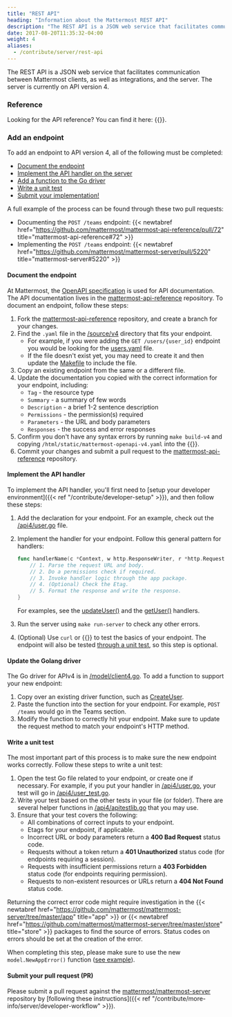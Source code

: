 ```yaml
---
title: "REST API"
heading: "Information about the Mattermost REST API"
description: "The REST API is a JSON web service that facilitates communication between Mattermost clients, as well as integrations, and the server."
date: 2017-08-20T11:35:32-04:00
weight: 4
aliases:
  - /contribute/server/rest-api
---
```


The REST API is a JSON web service that facilitates communication between Mattermost clients, as well as integrations, and the server. The server is currently on API version 4.

### Reference

Looking for the API reference? You can find it here: {{<newtabref title="https://api.mattermost.com" href="https://api.mattermost.com">}}.

### Add an endpoint

To add an endpoint to API version 4, all of the following must be completed:

- [Document the endpoint](#document-the-endpoint)
- [Implement the API handler on the server](#implement-the-api-handler)
- [Add a function to the Go driver](#update-the-golang-driver)
- [Write a unit test](#write-a-unit-test)
- [Submit your implementation!](#submit-your-pull-request-pr)

A full example of the process can be found through these two pull requests:

- Documenting the `POST /teams` endpoint: {{< newtabref href="https://github.com/mattermost/mattermost-api-reference/pull/72" title="mattermost-api-reference#72" >}}
- Implementing the `POST /teams` endpoint: {{< newtabref href="https://github.com/mattermost/mattermost-server/pull/5220" title="mattermost-server#5220" >}}

#### Document the endpoint
At Mattermost, the [OpenAPI specification](https://github.com/OAI/OpenAPI-Specification/blob/master/versions/2.0.md) is used for API documentation. The API documentation lives in the [mattermost-api-reference](https://github.com/mattermost/mattermost-api-reference) repository. To document an endpoint, follow these steps:

1. Fork the [mattermost-api-reference](https://github.com/mattermost/mattermost-api-reference) repository, and create a branch for your changes.
2. Find the `.yaml` file in the [/source/v4](https://github.com/mattermost/mattermost-api-reference/tree/master/v4/source) directory that fits your endpoint.
    - For example, if you were adding the `GET /users/{user_id}` endpoint you would be looking for the [users.yaml](https://github.com/mattermost/mattermost-api-reference/blob/master/v4/source/users.yaml) file.
    - If the file doesn't exist yet, you may need to create it and then update the [Makefile](https://github.com/mattermost/mattermost-api-reference/tree/master/Makefile) to include the file.
3. Copy an existing endpoint from the same or a different file.
4. Update the documentation you copied with the correct information for your endpoint, including:
    - `Tag` - the resource type
    - `Summary` - a summary of few words
    - `Description` - a brief 1-2 sentence description
    - `Permissions` - the permission(s) required
    - `Parameters` - the URL and body parameters
    - `Responses` - the success and error responses
5.  Confirm you don't have any syntax errors by running `make build-v4` and copying `/html/static/mattermost-openapi-v4.yaml` into the {{<newtabref title="Swagger editor" href="http://editor.swagger.io">}}.
6.  Commit your changes and submit a pull request to the [mattermost-api-reference](https://github.com/mattermost/mattermost-api-reference) repository.
#### Implement the API handler
To implement the API handler, you'll first need to [setup your developer environment]({{< ref "/contribute/developer-setup" >}}), and then follow these steps:

1.  Add the declaration for your endpoint. For an example, check out the [/api4/user.go](https://github.com/mattermost/mattermost-server/tree/master/api4/user.go) file.

2.  Implement the handler for your endpoint. Follow this general pattern for handlers:

    ```Go
    func handlerName(c *Context, w http.ResponseWriter, r *http.Request) {
        // 1. Parse the request URL and body.
        // 2. Do a permissions check if required.
        // 3. Invoke handler logic through the app package.
        // 4. (Optional) Check the Etag.
        // 5. Format the response and write the response.
    }
    ```
    For examples, see the [updateUser()](https://github.com/mattermost/mattermost-server/tree/master/api4/user.go#L86) and the [getUser()](https://github.com/mattermost/mattermost-server/tree/master/api4/user.go#L58) handlers.

3.  Run the server using `make run-server` to check any other errors.
4.  (Optional) Use `curl` or {{<newtabref title="Postman" href="https://www.getpostman.com/">}} to test the basics of your endpoint. The endpoint will also be tested [through a unit test](#write-a-unit-test), so this step is optional.
#### Update the Golang driver
The Go driver for APIv4 is in [/model/client4.go](https://github.com/mattermost/mattermost-server/tree/master/model/client4.go). To add a function to support your new endpoint:

1.  Copy over an existing driver function, such as [CreateUser](https://github.com/mattermost/mattermost-server/tree/master/model/client4.go#L186).
2.  Paste the function into the section for your endpoint. For example, `POST /teams` would go in the Teams section.
3.  Modify the function to correctly hit your endpoint. Make sure to update the request method to match your endpoint's HTTP method.
#### Write a unit test
The most important part of this process is to make sure the new endpoint works correctly. Follow these steps to write a unit test:

1.  Open the test Go file related to your endpoint, or create one if necessary. For example, if you put your handler in [/api4/user.go](https://github.com/mattermost/mattermost-server/tree/master/api4/user.go), your test will go in [/api4/user\_test.go](https://github.com/mattermost/mattermost-server/tree/master/api4/user_test.go).
2.  Write your test based on the other tests in your file (or folder). There are several helper functions in [/api4/apitestlib.go](https://github.com/mattermost/mattermost-server/tree/master/api4/apitestlib.go) that you may use.
3.  Ensure that your test covers the following:
    - All combinations of correct inputs to your endpoint.
    - Etags for your endpoint, if applicable.
    - Incorrect URL or body parameters return a **400 Bad Request** status code.
    - Requests without a token return a **401 Unauthorized** status code (for endpoints requiring a session).
    - Requests with insufficient permissions return a **403 Forbidden** status code (for endpoints requiring permission).
    - Requests to non-existent resources or URLs return a **404 Not Found** status code.

Returning the correct error code might require investigation in the {{< newtabref href="https://github.com/mattermost/mattermost-server/tree/master/app" title="app" >}} or {{< newtabref href="https://github.com/mattermost/mattermost-server/tree/master/store" title="store" >}} packages to find the source of errors. Status codes on errors should be set at the creation of the error.

When completing this step, please make sure to use the new `model.NewAppError()` function ([see example](https://github.com/mattermost/mattermost-server/blob/master/store/sqlstore/user_store.go)).
#### Submit your pull request (PR)
Please submit a pull request against the [mattermost/mattermost-server](https://github.com/mattermost/mattermost-server) repository by [following these instructions]({{< ref "/contribute/more-info/server/developer-workflow" >}}).
